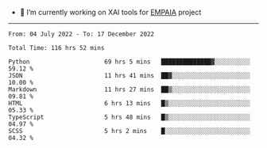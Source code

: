 - 🔭 I’m currently working on XAI tools for [EMPAIA](https://en.empaia.org/) project

---

<!--START_SECTION:waka-->

```text
From: 04 July 2022 - To: 17 December 2022

Total Time: 116 hrs 52 mins

Python                     69 hrs 5 mins   ██████████████▓░░░░░░░░░░   59.12 %
JSON                       11 hrs 41 mins  ██▓░░░░░░░░░░░░░░░░░░░░░░   10.00 %
Markdown                   11 hrs 27 mins  ██▒░░░░░░░░░░░░░░░░░░░░░░   09.81 %
HTML                       6 hrs 13 mins   █▒░░░░░░░░░░░░░░░░░░░░░░░   05.33 %
TypeScript                 5 hrs 48 mins   █▒░░░░░░░░░░░░░░░░░░░░░░░   04.97 %
SCSS                       5 hrs 2 mins    █░░░░░░░░░░░░░░░░░░░░░░░░   04.32 %
```

<!--END_SECTION:waka-->
